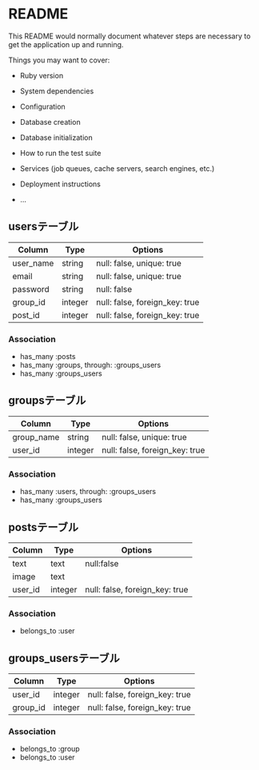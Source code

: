 # README

This README would normally document whatever steps are necessary to get the
application up and running.

Things you may want to cover:

* Ruby version

* System dependencies

* Configuration

* Database creation

* Database initialization

* How to run the test suite

* Services (job queues, cache servers, search engines, etc.)

* Deployment instructions

* ...


## usersテーブル

|Column|Type|Options|
|------|----|-------|
|user_name|string|null: false, unique: true|
|email|string|null: false, unique: true|
|password|string|null: false|
|group_id|integer|null: false, foreign_key: true|
|post_id|integer|null: false, foreign_key: true|

### Association
- has_many :posts
- has_many :groups, through: :groups_users
- has_many :groups_users

## groupsテーブル

|Column|Type|Options|
|------|----|-------|
|group_name|string|null: false, unique: true|
|user_id|integer|null: false, foreign_key: true|

### Association
- has_many :users, through: :groups_users
- has_many :groups_users


##  postsテーブル
|Column|Type|Options|
|------|----|-------|
|text|text|null:false|
|image|text|
|user_id|integer|null: false, foreign_key: true|
### Association
- belongs_to :user

## groups_usersテーブル

|Column|Type|Options|
|------|----|-------|
|user_id|integer|null: false, foreign_key: true|
|group_id|integer|null: false, foreign_key: true|

### Association
- belongs_to :group
- belongs_to :user